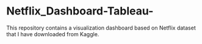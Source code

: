 # Netflix_Dashboard-Tableau-
This repository contains a visualization dashboard based on Netflix dataset that I have downloaded from Kaggle.
